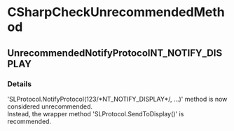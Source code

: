 ﻿---  
uid: Validator_3_15_20  
---

# CSharpCheckUnrecommendedMethod

## UnrecommendedNotifyProtocolNT\_NOTIFY\_DISPLAY

### Details

'SLProtocol.NotifyProtocol(123\/\*NT\_NOTIFY\_DISPLAY\*\/, ...)' method is now considered unrecommended.  
Instead, the wrapper method 'SLProtocol.SendToDisplay()' is recommended.
